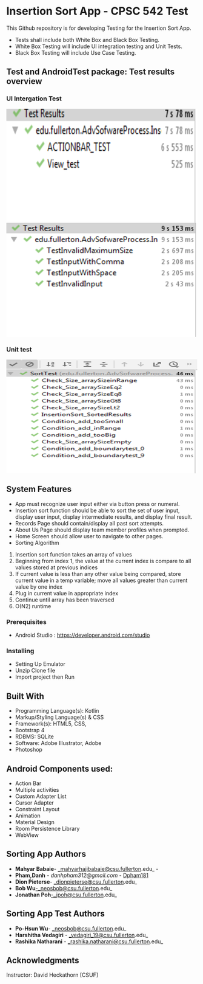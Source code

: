 # Insertion Sort App - CPSC 542 Test

This Github repository is for developing Testing for the Insertion Sort App.
-  Tests shall include both White Box and Black Box Testing.
-  White Box Testing will include UI integration testing and Unit Tests.
-  Black Box Testing will include Use Case Testing.

## Test and AndroidTest package: Test results overview

### UI Intergation Test

<img src="https://github.com/Dpham181/Sorting-APP-/blob/master/UI_TEST/ui1.PNG" alt="sort" height ="300" width="800" align="center"/>
<img src="https://github.com/Dpham181/Sorting-APP-/blob/master/UI_TEST/ui2.PNG" alt="main" height ="300" width="800" align="center"/>

### Unit test


<img src="https://github.com/Dpham181/Sorting-APP-/blob/master/UI_TEST/unit.PNG" alt="main" height ="300" width="800" align="center"/>

## System Features
-  App must recognize user input either via button press or numeral.
-  Insertion sort function should be able to sort the set of user input, display user input, display intermediate results, and display final result.
-  Records Page should contain/display all past sort attempts.
-  About Us Page should display team member profiles when prompted.
-  Home Screen should allow user to navigate to other pages.  
-  Sorting Algorithm
  1) Insertion sort function takes an array of values
  2) Beginning from index 1, the value at the current index is compare to all values stored at previous indices
  3) If current value is less than any other value being compared, store current value in a temp variable; move all values greater than current value by one index
  4) Plug in current value in appropriate index
  5) Continue until array has been traversed
  6) O(N2) runtime


### Prerequisites

 - Android Studio : https://developer.android.com/studio

### Installing

- Setting Up Emulator
- Unzip Clone file
- Import project then Run


## Built With

- Programming Language(s): Kotlin
- Markup/Styling Language(s) & CSS
- Framework(s): HTML5, CSS,
- Bootstrap 4
- RDBMS: SQLite
- Software: Adobe Illustrator, Adobe
- Photoshop
## Android Components used:

* Action Bar
* Multiple activities
* Custom Adapter List
* Cursor Adapter
* Constraint Layout
* Animation
* Material Design  
* Room Persistence Library
* WebView


## Sorting App Authors
- **Mahyar Babaie**- _mahyarhajibabaie@csu.fullerton.edu_ -
- **Pham,Danh** - _danhpham312@gmail.com_ - [Dpham181](https://github.com/Dpham181)
- **Dion Pieterse**- _dionpieterse@csu.fullerton.edu_
- **Bob Wu**-_neosbob@csu.fullerton.edu_
- **Jonathan Poh**-_jpoh@csu.fullerton.edu_

## Sorting App Test Authors
- **Po-Hsun Wu**- _neosbob@csu.fullerton.edu_
- **Harshitha Vedagiri** - _vedagiri_19@csu.fullerton.edu_
- **Rashika Natharani** - _rashika.natharani@csu.fullerton.edu_


## Acknowledgments

Instructor: David Heckathorn [CSUF]

